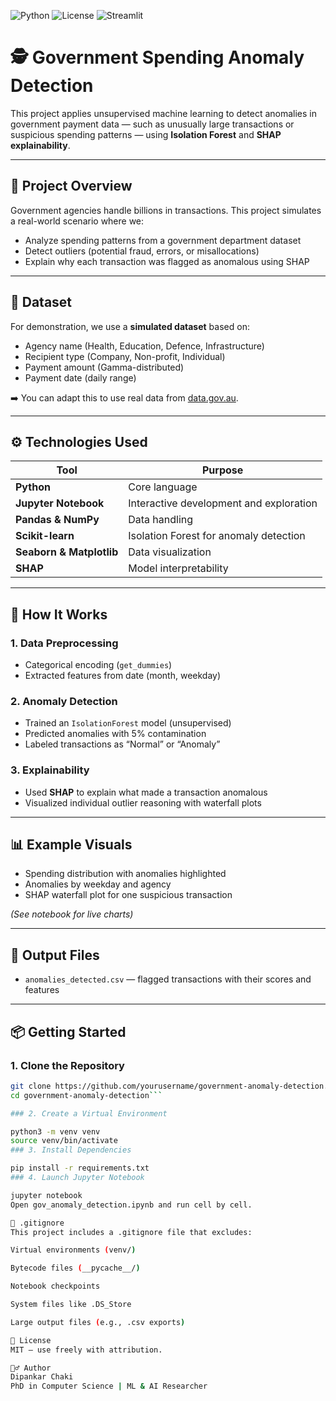 ![Python](https://img.shields.io/badge/Python-3.11-blue)
![License](https://img.shields.io/badge/License-MIT-green)
![Streamlit](https://img.shields.io/badge/Built%20With-Streamlit-ff4b4b)

# 🕵️ Government Spending Anomaly Detection

This project applies unsupervised machine learning to detect anomalies in government payment data — such as unusually large transactions or suspicious spending patterns — using **Isolation Forest** and **SHAP explainability**.

---

## 📌 Project Overview

Government agencies handle billions in transactions. This project simulates a real-world scenario where we:

- Analyze spending patterns from a government department dataset  
- Detect outliers (potential fraud, errors, or misallocations)  
- Explain why each transaction was flagged as anomalous using SHAP  

---

## 📂 Dataset

For demonstration, we use a **simulated dataset** based on:
- Agency name (Health, Education, Defence, Infrastructure)
- Recipient type (Company, Non-profit, Individual)
- Payment amount (Gamma-distributed)
- Payment date (daily range)

➡️ You can adapt this to use real data from [data.gov.au](https://data.gov.au/).

---

## ⚙️ Technologies Used

| Tool                    | Purpose                                      |
|-------------------------|----------------------------------------------|
| **Python**              | Core language                                |
| **Jupyter Notebook**    | Interactive development and exploration      |
| **Pandas & NumPy**      | Data handling                                |
| **Scikit-learn**        | Isolation Forest for anomaly detection       |
| **Seaborn & Matplotlib**| Data visualization                           |
| **SHAP**                | Model interpretability                       |

---

## 🚀 How It Works

### 1. Data Preprocessing
- Categorical encoding (`get_dummies`)
- Extracted features from date (month, weekday)

### 2. Anomaly Detection
- Trained an `IsolationForest` model (unsupervised)
- Predicted anomalies with 5% contamination
- Labeled transactions as “Normal” or “Anomaly”

### 3. Explainability
- Used **SHAP** to explain what made a transaction anomalous
- Visualized individual outlier reasoning with waterfall plots

---

## 📊 Example Visuals

- Spending distribution with anomalies highlighted
- Anomalies by weekday and agency
- SHAP waterfall plot for one suspicious transaction

*(See notebook for live charts)*

---

## 📁 Output Files

- `anomalies_detected.csv` — flagged transactions with their scores and features

---

## 📦 Getting Started

### 1. Clone the Repository
```bash
git clone https://github.com/yourusername/government-anomaly-detection.git
cd government-anomaly-detection```

### 2. Create a Virtual Environment

python3 -m venv venv
source venv/bin/activate
### 3. Install Dependencies

pip install -r requirements.txt
### 4. Launch Jupyter Notebook

jupyter notebook
Open gov_anomaly_detection.ipynb and run cell by cell.

🙈 .gitignore
This project includes a .gitignore file that excludes:

Virtual environments (venv/)

Bytecode files (__pycache__/)

Notebook checkpoints

System files like .DS_Store

Large output files (e.g., .csv exports)

📄 License
MIT — use freely with attribution.

🙋‍♂️ Author
Dipankar Chaki
PhD in Computer Science | ML & AI Researcher
